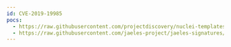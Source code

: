 ```yaml
---
id: CVE-2019-19985
pocs:
  - https://raw.githubusercontent.com/projectdiscovery/nuclei-templates/master/cves/CVE-2019-19985.yaml
  - https://raw.githubusercontent.com/jaeles-project/jaeles-signatures/master/cves/wordpress-improper-authorization-cve-2019-19985.yaml
---
```

